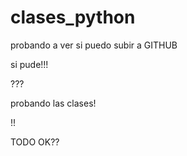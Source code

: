# clases_python
probando a ver si puedo subir a GITHUB

si pude!!! 



???


probando las clases!

 !!
        
 TODO OK??